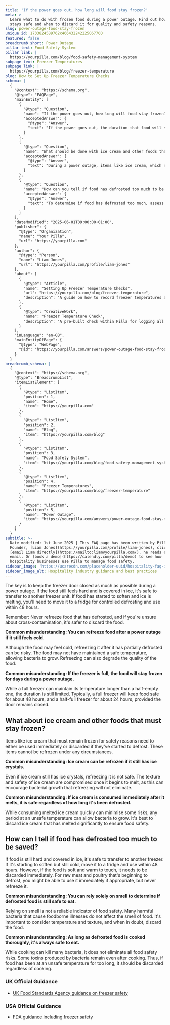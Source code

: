 ```yaml
---
title: 'If the power goes out, how long will food stay frozen?'
meta: >
  Learn what to do with frozen food during a power outage. Find out how long it
  stays safe and when to discard it for quality and safety reasons.
slug: power-outage-food-stay-frozen
unique id: 1733824589762x466432242225067700
featured: false
breadcrumb short: Power Outage
pillar text: Food Safety System
pillar link: |
  https://yourpilla.com/blog/food-safety-management-system
subpage text: Freezer Temperatures
subpage link: |
  https://yourpilla.com/blog/freezer-temperature
blog: How to Set Up Freezer Temperature Checks
schema: |
  {
    "@context": "https://schema.org",
    "@type": "FAQPage",
    "mainEntity": [
      {
        "@type": "Question",
        "name": "If the power goes out, how long will food stay frozen?",
        "acceptedAnswer": {
          "@type": "Answer",
          "text": "If the power goes out, the duration that food will stay frozen depends on not opening the freezer door. If the food remains hard and is covered in ice, it can be transferred to another freezer. Food that has started to soften and where ice is melting should be moved to a fridge for controlled defrosting and used within 48 hours. Remember to never refreeze food that has thawed."
        }
      },
      {
        "@type": "Question",
        "name": "What should be done with ice cream and other foods that must stay frozen during a power outage?",
        "acceptedAnswer": {
          "@type": "Answer",
          "text": "During a power outage, items like ice cream, which need to remain frozen, should either be used immediately or discarded if they begin to defrost. These items cannot be refrozen as refreezing compromises safety and quality."
        }
      },
      {
        "@type": "Question",
        "name": "How can you tell if food has defrosted too much to be saved?",
        "acceptedAnswer": {
          "@type": "Answer",
          "text": "To determine if food has defrosted too much, assess its texture and temperature. Food that is still hard and covered in ice can be transferred to another freezer. If it is starting to soften but remains cold, move it to a fridge and use it within 48 hours. If food is soft and warm to the touch, it must be discarded."
        }
      }
    ],
    "dateModified": "2025-06-01T09:00:00+01:00",
    "publisher": {
      "@type": "Organization",
      "name": "Your Pilla",
      "url": "https://yourpilla.com"
    },
    "author": {
      "@type": "Person",
      "name": "Liam Jones",
      "url": "https://yourpilla.com/profile/liam-jones"
    },
    "about": [
      {
        "@type": "Article",
        "name": "Setting Up Freezer Temperature Checks",
        "url": "https://yourpilla.com/blog/freezer-temperature",
        "description": "A guide on how to record freezer temperatures and monitor issues to ensure food safety."
      },
      {
        "@type": "CreativeWork",
        "name": "Freezer Temperature Check",
        "description": "A pre-built check within Pilla for logging all freezer temperature and highlighting issues in compliance processes."
      }
    ],
    "inLanguage": "en-GB",
    "mainEntityOfPage": {
      "@type": "WebPage",
      "@id": "https://yourpilla.com/answers/power-outage-food-stay-frozen"
    }
  }
breadcrumb_schema: |
  {
    "@context": "https://schema.org",
    "@type": "BreadcrumbList",
    "itemListElement": [
      {
        "@type": "ListItem",
        "position": 1,
        "name": "Home",
        "item": "https://yourpilla.com"
      },
      {
        "@type": "ListItem",
        "position": 2,
        "name": "Blog",
        "item": "https://yourpilla.com/blog"
      },
      {
        "@type": "ListItem",
        "position": 3,
        "name": "Food Safety System",
        "item": "https://yourpilla.com/blog/food-safety-management-system"
      },
      {
        "@type": "ListItem",
        "position": 4,
        "name": "Freezer Temperatures",
        "item": "https://yourpilla.com/blog/freezer-temperature"
      },
      {
        "@type": "ListItem",
        "position": 5,
        "name": "Power Outage",
        "item": "https://yourpilla.com/answers/power-outage-food-stay-frozen"
      }
    ]
  }
subtitle: >-
  Date modified: 1st June 2025 | This FAQ page has been written by Pilla
  Founder, [Liam Jones](https://yourpilla.com/profile/liam-jones), click to
  [email Liam directly](https://mailto:liam@yourpilla.com/), he reads every
  email. Or [book a demo](https://calendly.com/pilla/demo) to see how
  hospitality businesses use Pilla to manage food safety.
sidebar_image: 'https://ucarecdn.com/placeholder-uuid/hospitality-faq-image.jpg'
sidebar_image_alt: Hospitality industry guidance and best practices
---
```

The key is to keep the freezer door closed as much as possible during a power outage. If the food still feels hard and is covered in ice, it's safe to transfer to another freezer unit. If food has started to soften and ice is melting, you'll need to move it to a fridge for controlled defrosting and use within 48 hours.

Remember: Never refreeze food that has defrosted, and if you're unsure about cross-contamination, it's safer to discard the food.

**Common misunderstanding: You can refreeze food after a power outage if it still feels cold.**

Although the food may feel cold, refreezing it after it has partially defrosted can be risky. The food may not have maintained a safe temperature, allowing bacteria to grow. Refreezing can also degrade the quality of the food.

**Common misunderstanding: If the freezer is full, the food will stay frozen for days during a power outage.**

While a full freezer can maintain its temperature longer than a half-empty one, the duration is still limited. Typically, a full freezer will keep food safe for about 48 hours, and a half-full freezer for about 24 hours, provided the door remains closed.

## What about ice cream and other foods that must stay frozen?

Items like ice cream that must remain frozen for safety reasons need to either be used immediately or discarded if they've started to defrost. These items cannot be refrozen under any circumstances.

**Common misunderstanding: Ice cream can be refrozen if it still has ice crystals.**

Even if ice cream still has ice crystals, refreezing it is not safe. The texture and safety of ice cream are compromised once it begins to melt, as this can encourage bacterial growth that refreezing will not eliminate.

**Common misunderstanding: If ice cream is consumed immediately after it melts, it is safe regardless of how long it's been defrosted.**

While consuming melted ice cream quickly can minimise some risks, any period at an unsafe temperature can allow bacteria to grow. It's best to discard ice cream that has melted significantly to ensure food safety.

## How can I tell if food has defrosted too much to be saved?

If food is still hard and covered in ice, it's safe to transfer to another freezer. If it's starting to soften but still cold, move it to a fridge and use within 48 hours. However, if the food is soft and warm to touch, it needs to be discarded immediately. For raw meat and poultry that's beginning to defrost, you might be able to use it immediately if appropriate, but never refreeze it.

**Common misunderstanding: You can rely solely on smell to determine if defrosted food is still safe to eat.**

Relying on smell is not a reliable indicator of food safety. Many harmful bacteria that cause foodborne illnesses do not affect the smell of food. It's important to consider temperature and texture, and when in doubt, discard the food.

**Common misunderstanding: As long as defrosted food is cooked thoroughly, it's always safe to eat.**

While cooking can kill many bacteria, it does not eliminate all food safety risks. Some toxins produced by bacteria remain even after cooking. Thus, if food has been at an unsafe temperature for too long, it should be discarded regardless of cooking.

### UK Official Guidance

-   [UK Food Standards Agency guidance on freezer safety](https://www.food.gov.uk/safety-hygiene/how-to-chill-freeze-and-defrost-food-safely)

### USA Official Guidance

-   [FDA guidance including freezer safety](https://www.fda.gov/consumers/consumer-updates/are-you-storing-food-safely)
